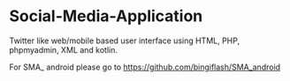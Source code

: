# Social-Media-Application
Twitter like web/mobile based user interface using HTML, PHP, phpmyadmin, XML and kotlin. 

For SMA_ android please go to https://github.com/bingiflash/SMA_android
